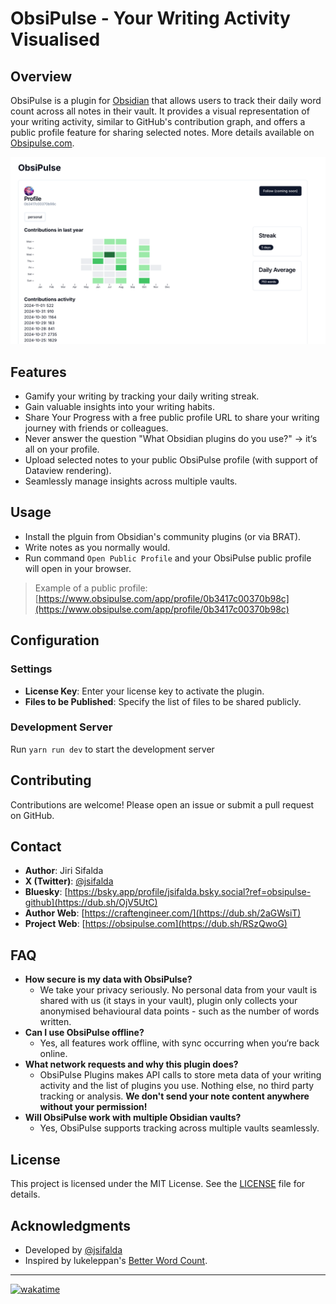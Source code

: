 # ObsiPulse - Your Writing Activity Visualised

## Overview

ObsiPulse is a plugin for [Obsidian](https://obsidian.md) that allows users to track their daily word count across all notes in their vault. It provides a visual representation of your writing activity, similar to GitHub's contribution graph, and offers a public profile feature for sharing selected notes.
More details available on [Obsipulse.com](https://obsipulse.com).

![Example](./obsipulse.png)

## Features

- Gamify your writing by tracking your daily writing streak.
- Gain valuable insights into your writing habits.
- Share Your Progress with a free public profile URL to share your writing journey with friends or colleagues.
- Never answer the question "What Obsidian plugins do you use?" → it‘s all on your profile.
- Upload selected notes to your public ObsiPulse profile (with support of Dataview rendering).
- Seamlessly manage insights across multiple vaults.

## Usage

- Install the plguin from Obsidian's community plugins (or via BRAT).
- Write notes as you normally would.
- Run command `Open Public Profile` and your ObsiPulse public profile will open in your browser.

> Example of a public profile: [https://www.obsipulse.com/app/profile/0b3417c00370b98c](https://www.obsipulse.com/app/profile/0b3417c00370b98c)

## Configuration

### Settings

- **License Key**: Enter your license key to activate the plugin.
- **Files to be Published**: Specify the list of files to be shared publicly.

### Development Server

Run `yarn run dev` to start the development server

## Contributing

Contributions are welcome! Please open an issue or submit a pull request on GitHub.

## Contact

- **Author**: Jiri Sifalda
- **X (Twitter)**: [@jsifalda](https://dub.sh/kWUczm4)
- **Bluesky**: [https://bsky.app/profile/jsifalda.bsky.social?ref=obsipulse-github](https://dub.sh/OjV5UtC)
- **Author Web**: [https://craftengineer.com/](https://dub.sh/2aGWsiT)
- **Project Web**: [https://obsipulse.com](https://dub.sh/RSzQwoG)

## FAQ

- **How secure is my data with ObsiPulse?**
  - We take your privacy seriously. No personal data from your vault is shared with us (it stays in your vault), plugin only collects your anonymised behavioural data points - such as the number of words written.
- **Can I use ObsiPulse offline?**
  - Yes, all features work offline, with sync occurring when you‘re back online.
- **What network requests and why this plugin does?**
  - ObsiPulse Plugins makes API calls to store meta data of your writing activity and the list of plugins you use. Nothing else, no third party tracking or analysis. **We don't send your note content anywhere without your permission!**
- **Will ObsiPulse work with multiple Obsidian vaults?**
  - Yes, ObsiPulse supports tracking across multiple vaults seamlessly.

## License

This project is licensed under the MIT License. See the [LICENSE](./LICENSE) file for details.

## Acknowledgments

- Developed by [@jsifalda](https://dub.sh/I5tFaqk)
- Inspired by lukeleppan's [Better Word Count](https://github.com/lukeleppan/better-word-count).

---

[![wakatime](https://wakatime.com/badge/user/15205825-ea5c-4bdc-94ae-b2f25e876c76/project/072481d6-f1f1-4227-8a81-f30b49713e94.svg)](https://wakatime.com/badge/user/15205825-ea5c-4bdc-94ae-b2f25e876c76/project/072481d6-f1f1-4227-8a81-f30b49713e94)
